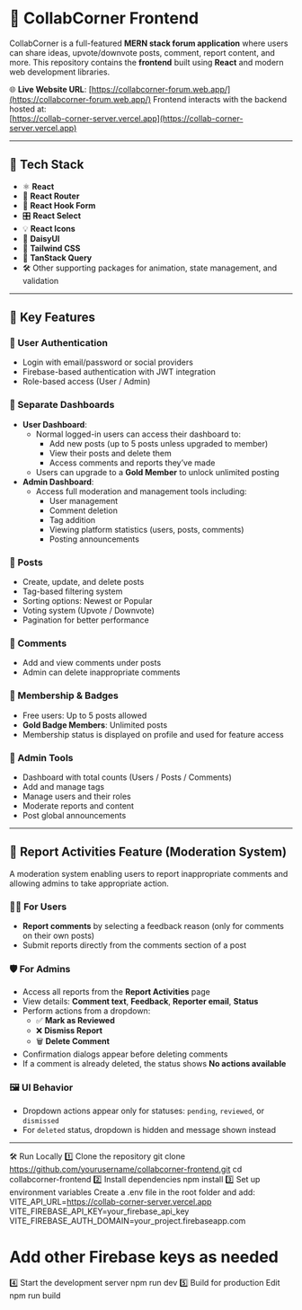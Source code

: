 # 💬 CollabCorner Frontend

CollabCorner is a full-featured **MERN stack forum application** where users can share ideas, upvote/downvote posts, comment, report content, and more. This repository contains the **frontend** built using **React** and modern web development libraries.

🌐 **Live Website URL**: [https://collabcorner-forum.web.app/](https://collabcorner-forum.web.app/)
Frontend interacts with the backend hosted at:  
[https://collab-corner-server.vercel.app](https://collab-corner-server.vercel.app)

---

## 🚀 Tech Stack

- ⚛️ **React**
- 🧭 **React Router**
- 🎯 **React Hook Form**
- 🎛 **React Select**
- 💡 **React Icons**
- 🌼 **DaisyUI**
- 🎨 **Tailwind CSS**
- 🔄 **TanStack Query**
- 🛠️ Other supporting packages for animation, state management, and validation

---

## 🌟 Key Features

### 🔐 User Authentication
- Login with email/password or social providers
- Firebase-based authentication with JWT integration
- Role-based access (User / Admin)

### 🧭 Separate Dashboards
- **User Dashboard**:  
  - Normal logged-in users can access their dashboard to:
    - Add new posts (up to 5 posts unless upgraded to member)
    - View their posts and delete them
    - Access comments and reports they’ve made
  - Users can upgrade to a **Gold Member** to unlock unlimited posting
- **Admin Dashboard**:  
  - Access full moderation and management tools including:
    - User management
    - Comment deletion
    - Tag addition
    - Viewing platform statistics (users, posts, comments)
    - Posting announcements

### 📝 Posts
- Create, update, and delete posts
- Tag-based filtering system
- Sorting options: Newest or Popular
- Voting system (Upvote / Downvote)
- Pagination for better performance

### 💬 Comments
- Add and view comments under posts
- Admin can delete inappropriate comments

### 👤 Membership & Badges
- Free users: Up to 5 posts allowed
- **Gold Badge Members**: Unlimited posts
- Membership status is displayed on profile and used for feature access

### 📌 Admin Tools
- Dashboard with total counts (Users / Posts / Comments)
- Add and manage tags
- Manage users and their roles
- Moderate reports and content
- Post global announcements

---

## 🚩 Report Activities Feature (Moderation System)

A moderation system enabling users to report inappropriate comments and allowing admins to take appropriate action.

### 🧑‍💻 For Users
- **Report comments** by selecting a feedback reason (only for comments on their own posts)
- Submit reports directly from the comments section of a post

### 🛡️ For Admins
- Access all reports from the **Report Activities** page
- View details: **Comment text**, **Feedback**, **Reporter email**, **Status**
- Perform actions from a dropdown:
  - ✅ **Mark as Reviewed**
  - ❌ **Dismiss Report**
  - 🗑 **Delete Comment**
- Confirmation dialogs appear before deleting comments
- If a comment is already deleted, the status shows **No actions available**

### 🖼 UI Behavior
- Dropdown actions appear only for statuses: `pending`, `reviewed`, or `dismissed`
- For `deleted` status, dropdown is hidden and message shown instead

---
🛠 Run Locally
1️⃣ Clone the repository
git clone https://github.com/yourusername/collabcorner-frontend.git
cd collabcorner-frontend
2️⃣ Install dependencies
npm install
3️⃣ Set up environment variables
Create a .env file in the root folder and add:
VITE_API_URL=https://collab-corner-server.vercel.app
VITE_FIREBASE_API_KEY=your_firebase_api_key
VITE_FIREBASE_AUTH_DOMAIN=your_project.firebaseapp.com
# Add other Firebase keys as needed
4️⃣ Start the development server
npm run dev
5️⃣ Build for production
Edit
npm run build

